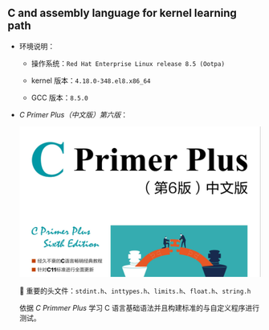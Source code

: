 ## C and assembly language for kernel learning path

- 环境说明：

  - 操作系统：`Red Hat Enterprise Linux release 8.5 (Ootpa)`

  - kernel 版本：`4.18.0-348.el8.x86_64`

  - GCC 版本：`8.5.0`

- *C Primer Plus（中文版）第六版*：
  
  ![](https://github.com/Alberthua-Perl/kernel-c-assembly/blob/master/c-primer-plus-book.jpg)

  🧪 重要的头文件：`stdint.h`、`inttypes.h`、`limits.h`、`float.h`、`string.h`

  依据 *C Primmer Plus* 学习 C 语言基础语法并且构建标准的与自定义程序进行测试。
